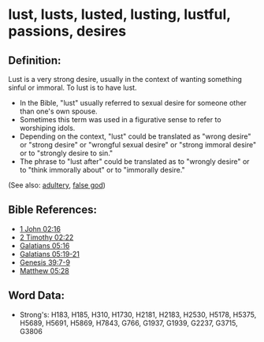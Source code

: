 # lust, lusts, lusted, lusting, lustful, passions, desires #

## Definition: ##

Lust is a very strong desire, usually in the context of wanting something sinful or immoral. To lust is to have lust.

* In the Bible, "lust" usually referred to sexual desire for someone other than one's own spouse.
* Sometimes this term was used in a figurative sense to refer to worshiping idols.
* Depending on the context, "lust" could be translated as "wrong desire" or "strong desire" or "wrongful sexual desire" or "strong immoral desire" or to "strongly desire to sin."
* The phrase to "lust after" could be translated as to "wrongly desire" or to "think immorally about" or to "immorally desire."

 (See also: [adultery](../kt/adultery.md), [false god](../kt/falsegod.md)) 

## Bible References: ##

* [1 John 02:16](rc://en/tn/help/1jn/02/16)
* [2 Timothy 02:22](rc://en/tn/help/2ti/02/22)
* [Galatians 05:16](rc://en/tn/help/gal/05/16)
* [Galatians 05:19-21](rc://en/tn/help/gal/05/19)
* [Genesis 39:7-9](rc://en/tn/help/gen/39/07)
* [Matthew 05:28](rc://en/tn/help/mat/05/28)

## Word Data: ##

* Strong's: H183, H185, H310, H1730, H2181, H2183, H2530, H5178, H5375, H5689, H5691, H5869, H7843, G766, G1937, G1939, G2237, G3715, G3806
